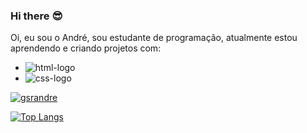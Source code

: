 ### Hi there :sunglasses:

Oi, eu sou o André, sou estudante de programação, atualmente estou aprendendo e criando projetos com:

- <img src="https://img.shields.io/badge/HTML5-E34F26?style=for-the-badge&logo=html5&logoColor=white" alt="html-logo"/>
- <img src="https://img.shields.io/badge/CSS-239120?&style=for-the-badge&logo=css3&logoColor=white" alt="css-logo"/>

[![gsrandre](https://github-readme-stats.vercel.app/api?username=gsrandre)](https://github.com/anuraghazra/github-readme-stats)

[![Top Langs](https://github-readme-stats.vercel.app/api/top-langs/?username=gsrandre&size_weight=0.5&count_weight=0.5)](https://github.com/anuraghazra/github-readme-stats)
